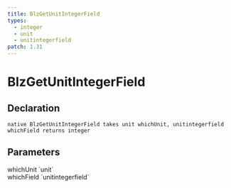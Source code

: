 ```yaml
---
title: BlzGetUnitIntegerField
types:
  - integer
  - unit
  - unitintegerfield
patch: 1.31
---
```


# BlzGetUnitIntegerField

## Declaration

```
native BlzGetUnitIntegerField takes unit whichUnit, unitintegerfield whichField returns integer
```

## Parameters
<dl>
  <dt>whichUnit `unit`</dt>
  <dd></dd>

  <dt>whichField `unitintegerfield`</dt>
  <dd></dd>
</dl>